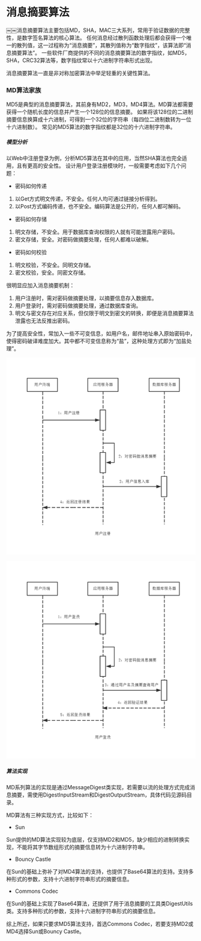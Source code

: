 消息摘要算法
===

￼￼消息摘要算法主要包括MD，SHA，MAC三大系列，常用于验证数据的完整性，是数字签名算法的核心算法。
任何消息经过散列函数处理后都会获得一个唯一的散列值，这一过程称为“消息摘要”，其散列值称为“数字指纹”，该算法即“消息摘要算法”。
一些软件厂商提供的不同的消息摘要算法的数字指纹，如MD5，SHA，CRC32算法等，数字指纹常以十六进制字符串形式出现。

消息摘要算法一直是非对称加密算法中举足轻重的关键性算法。

### MD算法家族

MD5是典型的消息摘要算法，其前身有MD2，MD3，MD4算法。MD算法都需要获得一个随机长度的信息并产生一个128位的信息摘要。
如果将该128位的二进制摘要信息换算成十六进制，可得到一个32位的字符串（每四位二进制数转为一位十六进制数）。
常见的MD5算法的数字指纹都是32位的十六进制字符串。

##### 模型分析

以Web中注册登录为例，分析MD5算法在其中的应用，当然SHA算法也完全适用，且有更高的安全性。
设计用户登录注册模块时，一般需要考虑如下几个问题：

- 密码如何传递

1. 以Get方式明文传递，不安全。任何人均可通过链接分析得到。
2. 以Post方式编码传递，也不安全。编码算法是公开的，任何人都可解码。

- 密码如何存储

1. 明文存储，不安全。用于数据库查询权限的人就有可能泄露用户密码。
2. 密文存储，安全。对密码做摘要处理，任何人都难以破解。

- 密码如何校验

1. 明文校验，不安全。同明文存储。
2. 密文校验，安全。同密文存储。

很明显应加入消息摘要机制：
1. 用户注册时，需对密码做摘要处理，以摘要信息存入数据库。
2. 用户登录时，需对密码做摘要处理，通过数据库查询。
3. 明文与密文存在对应关系，但仅限于明文到密文的转换，即便是消息摘要算法泄露也无法反推出密码。

为了提高安全性，常加入一些不可变信息，如用户名，邮件地址串入原始密码中，使得密码破译难度加大。其中都不可变信息称为“盐”，这种处理方式即为“加盐处理”。

![alt text](img/2.1.1-register.png)

![alt text](img/2.1.2-login.png)

##### 算法实现

MD系列算法的实现是通过MessageDigest类实现，若需要以流的处理方式完成消息摘要，需使用DigestInputStream和DigestOutputStream，具体代码见源码目录。

MD算法有三种实现方式，比较如下：
- Sun

Sun提供的MD算法实现较为底层，仅支持MD2和MD5，缺少相应的进制转换实现，不能将其字节数组形式的摘要信息转为十六进制字符串。

- Bouncy Castle

在Sun的基础上弥补了对MD4算法的支持，也提供了Base64算法的支持。支持多种形式的参数，支持十六进制字符串形式的摘要信息。

- Commons Codec

在Sun的基础上实现了Base64算法，还提供了用于消息摘要的工具类DigestUtils类。支持多种形式的参数，支持十六进制字符串形式的摘要信息。

综上所述，如果只要求MD5算法支持，首选Commons Codec，若要支持MD2或MD4选择Sun或Bouncy Castle。
